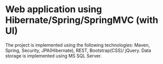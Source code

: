 # Web application using Hibernate/Spring/SpringMVC (with UI)
The project is implemented using the following technologies: Maven, Spring, Security, JPA(Hibernate), REST, Bootstrap(CSS)/ jQuery. Data storage is implemented using MS SQL Server.
